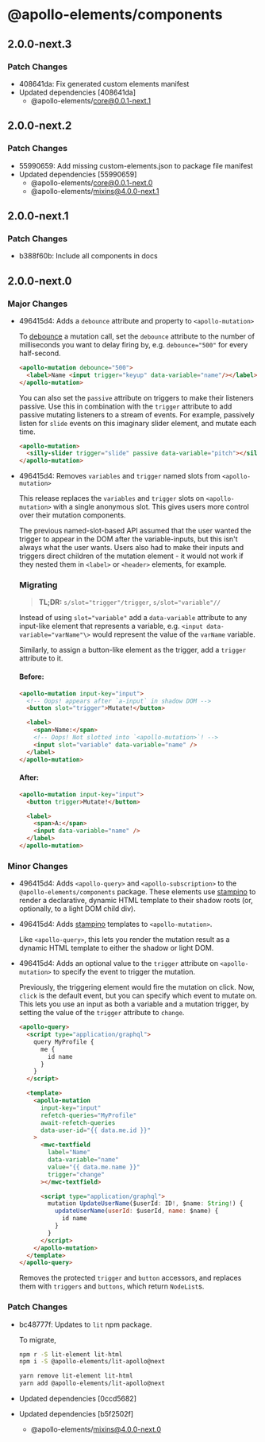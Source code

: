 # @apollo-elements/components

## 2.0.0-next.3

### Patch Changes

- 408641da: Fix generated custom elements manifest
- Updated dependencies [408641da]
  - @apollo-elements/core@0.0.1-next.1

## 2.0.0-next.2

### Patch Changes

- 55990659: Add missing custom-elements.json to package file manifest
- Updated dependencies [55990659]
  - @apollo-elements/core@0.0.1-next.0
  - @apollo-elements/mixins@4.0.0-next.1

## 2.0.0-next.1

### Patch Changes

- b388f60b: Include all components in docs

## 2.0.0-next.0

### Major Changes

- 496415d4: Adds a `debounce` attribute and property to `<apollo-mutation>`

  To [debounce](https://www.freecodecamp.org/news/javascript-debounce-example/) a mutation call, set the `debounce` attribute to the number of milliseconds you want to delay firing by, e.g. `debounce="500"` for every half-second.

  ```html
  <apollo-mutation debounce="500">
    <label>Name <input trigger="keyup" data-variable="name"/></label>
  </apollo-mutation>
  ```

  You can also set the `passive` attribute on triggers to make their listeners passive. Use this in combination with the `trigger` attribute to add passive mutating listeners to a stream of events. For example, passively listen for `slide` events on this imaginary slider element, and mutate each time.

  ```html
  <apollo-mutation>
    <silly-slider trigger="slide" passive data-variable="pitch"></silly-slider>
  </apollo-mutation>
  ```

- 496415d4: Removes `variables` and `trigger` named slots from `<apollo-mutation>`

  This release replaces the `variables` and `trigger` slots on `<apollo-mutation>` with a single anonymous slot. This gives users more control over their mutation components.

  The previous named-slot-based API assumed that the user wanted the trigger to appear in the DOM after the variable-inputs, but this isn't always what the user wants. Users also had to make their inputs and triggers direct children of the mutation element - it would not work if they nested them in `<label>` or `<header>` elements, for example.

  ### Migrating

  > **TL;DR:** `s/slot="trigger"/trigger`, `s/slot="variable"//`

  Instead of using `slot="variable"` add a `data-variable` attribute to any input-like element that represents a variable, e.g. `<input data-variable="varName"\>` would represent the value of the `varName` variable.

  Similarly, to assign a button-like element as the trigger, add a `trigger` attribute to it.

  #### Before:

  ```html
  <apollo-mutation input-key="input">
    <!-- Oops! appears after `a-input` in shadow DOM -->
    <button slot="trigger">Mutate!</button>

    <label>
      <span>Name:</span>
      <!-- Oops! Not slotted into `<apollo-mutation>`! -->
      <input slot="variable" data-variable="name" />
    </label>
  </apollo-mutation>
  ```

  #### After:

  ```html
  <apollo-mutation input-key="input">
    <button trigger>Mutate!</button>

    <label>
      <span>A:</span>
      <input data-variable="name" />
    </label>
  </apollo-mutation>
  ```

### Minor Changes

- 496415d4: Adds `<apollo-query>` and `<apollo-subscription>` to the `@apollo-elements/components` package. These elements use [stampino](https://github.com/justinfagnani/stampino) to render a declarative, dynamic HTML template to their shadow roots (or, optionally, to a light DOM child div).
- 496415d4: Adds [stampino](https://github.com/justinfagnani/stampino) templates to `<apollo-mutation>`.

  Like `<apollo-query>`, this lets you render the mutation result as a dynamic HTML template to either the shadow or light DOM.

- 496415d4: Adds an optional value to the `trigger` attribute on `<apollo-mutation>` to specify the event to trigger the mutation.

  Previously, the triggering element would fire the mutation on click. Now, `click` is the default event, but you can specify which event to mutate on. This lets you use an input as both a variable and a mutation trigger, by setting the value of the `trigger` attribute to `change`.

  ```html
  <apollo-query>
    <script type="application/graphql">
      query MyProfile {
        me {
          id name
        }
      }
    </script>

    <template>
      <apollo-mutation
        input-key="input"
        refetch-queries="MyProfile"
        await-refetch-queries
        data-user-id="{{ data.me.id }}"
      >
        <mwc-textfield
          label="Name"
          data-variable="name"
          value="{{ data.me.name }}"
          trigger="change"
        ></mwc-textfield>

        <script type="application/graphql">
          mutation UpdateUserName($userId: ID!, $name: String!) {
            updateUserName(userId: $userId, name: $name) {
              id name
            }
          }
        </script>
      </apollo-mutation>
    </template>
  </apollo-query>
  ```

  Removes the protected `trigger` and `button` accessors, and replaces them with `triggers` and `buttons`, which return `NodeList`s.

### Patch Changes

- bc48777f: Updates to `lit` npm package.

  To migrate,

  ```bash
  npm r -S lit-element lit-html
  npm i -S @apollo-elements/lit-apollo@next
  ```

  ```bash
  yarn remove lit-element lit-html
  yarn add @apollo-elements/lit-apollo@next
  ```

- Updated dependencies [0ccd5682]
- Updated dependencies [b5f2502f]
  - @apollo-elements/mixins@4.0.0-next.0
